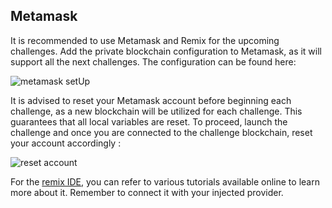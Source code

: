 ## Metamask

It is recommended to use Metamask and Remix for the upcoming challenges.
Add the private blockchain configuration to Metamask, as it will support all the next challenges. The configuration can be found here:

![metamask setUp](/img/MetamaskBlockchainSetUp.png)

It is advised to reset your Metamask account before beginning each challenge, as a new blockchain will be utilized for each challenge. This guarantees that all local variables are reset. To proceed, launch the challenge and once you are connected to the challenge blockchain, reset your account accordingly :

![reset account](/img/resetAccountMetamask.gif)

For the [remix IDE](https://remix.ethereum.org/), you can refer to various tutorials available online to learn more about it. Remember to connect it with your injected provider.
